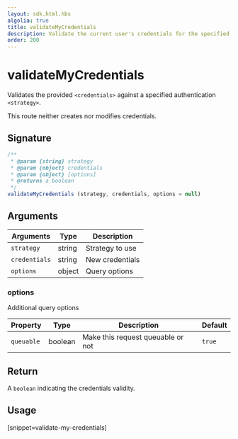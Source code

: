 ```yaml
---
layout: sdk.html.hbs
algolia: true
title: validateMyCredentials
description: Validate the current user's credentials for the specified `<strategy>`.
order: 200
---
```


# validateMyCredentials

Validates the provided `<credentials>` against a specified authentication `<strategy>`.

This route neither creates nor modifies credentials.

## Signature

```javascript
/**
 * @param {string} strategy
 * @param {object} credentials
 * @param {object} [options]
 * @returns a boolean
 */
validateMyCredentials (strategy, credentials, options = null)
```

## Arguments

| Arguments    | Type    | Description
|--------------|---------|-------------
| `strategy` | string | Strategy to use
| `credentials` | string | New credentials
| `options`  | object | Query options


### **options**

Additional query options

| Property     | Type    | Description                    | Default |
| ---------- | ------- | ------------------------------ | ------- |
| `queuable` | boolean | Make this request queuable or not | `true`  |


## Return

A `boolean` indicating the credentials validity.

## Usage

[snippet=validate-my-credentials]
